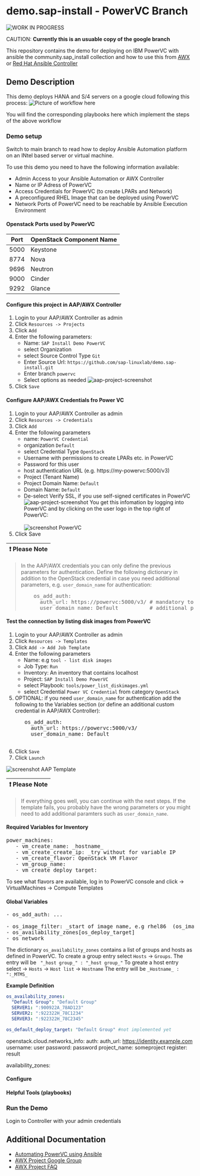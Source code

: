 # demo.sap-install - PowerVC Branch

![WORK IN PROGRESS](assets/img/wip.png)

CAUTION: **Currently this is an usuable copy of the google branch**

This repository contains the demo for deploying on IBM PowerVC with ansible the community.sap_install collection
and how to use this from [AWX](https://github.com/ansible/awx) or [Red Hat Ansible Controller](https://www.ansible.com/products/controller?hsLang=en-us)

## Demo Description

This demo deploys HANA and S/4 servers on a google cloud following this process:
 ![Picture of workflow here](assets/img/workflow.png)

You will find the corresponding playbooks here which implement the steps of the above workflow

### Demo setup

Switch to main branch to read how to deploy Ansible Automation platform on an INtel based server or virtual machine.

To use this demo you need to have the following information available:

- Admin Access to your Ansible Automation or AWX Controller
- Name or IP Adress of PowerVC
- Access Credentials for PowerVC (to create LPARs and Network)
- A preconfigured RHEL Image that can be deployed using PowerVC
- Network Ports of PowerVC need to be reachable by Ansible Execution Environment

#### Openstack Ports used by PowerVC

| Port | OpenStack Component Name |
|------|--------------------------|
| 5000 | Keystone                 |
| 8774 | Nova                     |
| 9696 | Neutron                  |
| 9000 | Cinder                   |
| 9292 | Glance                   |


#### Configure this project in AAP/AWX Controller

1. Login to your AAP/AWX Controller as admin
2. Click `Resources -> Projects`
3. Click `Add`
4. Enter the following parameters:
   - Name: `SAP Install Demo PowerVC`
   - select Organization
   - select Source Control Type `Git`
   - Enter Source Url: `https://github.com/sap-linuxlab/demo.sap-install.git`
   - Enter branch `powervc`
   - Select options as needed
   ![aap-project-screenshot](assets/img/aap-create-project.png)
5. Click `Save`

#### Configure AAP/AWX Credentials fro Power VC

1. Login to your AAP/AWX Controller as admin
2. Click `Resources -> Credentials`
3. Click `Add`
4. Enter the following parameters
   - name: `PowerVC Credential`
   - organization `Default`
   - select Credential Type `OpenStack`
   - Username with permissions to create LPARs etc. in PowerVC
   - Password for this user
   - host authentication URL (e.g. https://my-powervc:5000/v3)
   - Project (Tenant Name)
   - Project Domain Name: `Default`
   - Domain Name: `Default`
   - De-select Verify SSL, if you use self-signed certificates in PowerVC
   ![aap-project-screenshot](assets/img/aap-create-OpenStack-Credential.png)
   You get this infomation by logging into PowerVC and by clicking on the user logo in the top right of PowerVC:<BR><br>
   ![screenshot PowerVC](assets/img/powervc-info.png)
5. Click Save

| :exclamation:  Please Note              |
|:----------------------------------------|

> In the AAP/AWX credentials you can only define the previous parameters for authentication.
> Define the following dictionary in addition to  the OpenStack credential in case you need additional parameters, e.g. `user_domain_name` for authentication:
> <pre>
>     os_add_auth:
>       auth_url: https://powervc:5000/v3/ # mandatory to repeat
>       user_domain_name: Default          # additional parameters for auth section
> </pre>


#### Test the connection by listing disk images from PowerVC

1. Login to your AAP/AWX Controller as admin
2. Click `Resources -> Templates`
3. Click `Add -> Add Job Template`
4. Enter the following parameters
   - Name: e.g `tool - list disk images`
   - Job Type: `Run`
   - Inventory: An inventory that contains localhost
   - Project: `SAP Install Demo PowerVC`
   - select Playbook: `tools/power_list_diskimages.yml`
   - select Credential `Power VC Credential` from category `OpenStack`
5. OPTIONAL: if you need `user_domain_name` for authentication add the following to the Variables section (or define an additional custom credential in AAP/AWX Controller):
    <pre>
      os_add_auth:
        auth_url: https://powervc:5000/v3/
        user_domain_name: Default
    </pre>  
6. Click `Save`
7. Click `Launch`

![screenshot AAP Template](assets/img/aap-create-template.png)

| :exclamation:  Please Note              |
|:----------------------------------------|

> If everything goes well, you can continue with the next steps.
> If the template fails, you probably have the wrong parameters or you might need to add additional paramters such as `user_domain_name`.

#### Required Variables for Inventory

<pre>
power_machines:
   - vm_create_name: _hostname_
   - vm_create_create_ip: _try without for variable IP
   - vm_create_flavor: OpenStack VM Flavor
   - vm_group_name:
   - vm_create_deploy_target:
</pre>

To see what flavors are available, log in to PowerVC console and click -> VirtualMachines -> Compute Templates
#### Global Variables
<pre>
- os_add_auth: ...

- os_image_filter: _start of image name, e.g rhel86  (os_image_name -> internal use)
- os_availability_zones[os_deploy_target]
- os_network
</pre>

The dictionary `os_availability_zones` contains a list of groups and hosts as defined in PowerVC.
To create a group entry select `Hosts` -> `Groups`.
The entry will be ` "_host group_" : "_host group_"`
To greate a host entry select -> `Hosts` -> `Host list` -> `Hostname`
The entry will be `_Hostname_ : ":_MTMS_`

**Example Definition**

```yaml
os_availability_zones:
  "Default Group": "Default Group"
  SERVER1: ":900922A_78AD123"
  SERVER2: ":922322H_78C1234"
  SERVER3: ":922322H_78C2345"

os_default_deploy_target: "Default Group" #not implemented yet
```


  openstack.cloud.networks_info:
    auth:
      auth_url: https://identity.example.com
      username: user
      password: password
      project_name: someproject
  register: result

availability_zones:



#### Configure
#### Helpful Tools (playbooks)

### Run the Demo

Login to Controller with your admin credentials


## Additional Documentation

- [Automating PowerVC using Ansible](https://developer.ibm.com/tutorials/automating-powervc-using-ansible/)
- [AWX Project Google Group](https://groups.google.com/g/awx-project)
- [AWX Project FAQ](https://www.ansible.com/products/awx-project/faq)
